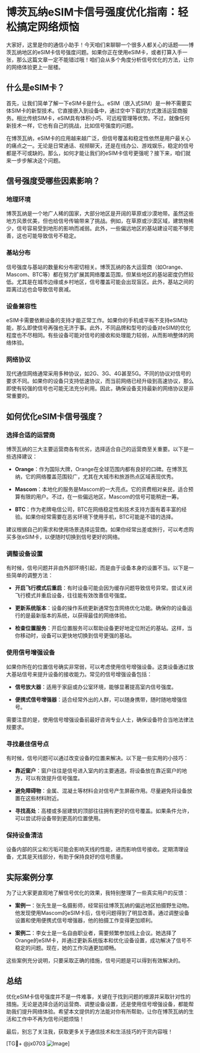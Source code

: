 # 博茨瓦纳eSIM卡信号强度优化指南：轻松搞定网络烦恼

大家好，这里是你的通信小助手！今天咱们来聊聊一个很多人都关心的话题——博茨瓦纳地区的eSIM卡信号强度问题。如果你正在使用eSIM卡，或者打算入手一张，那么这篇文章一定不能错过哦！咱们会从多个角度分析信号优化的方法，让你的网络体验更上一层楼。

## 什么是eSIM卡？

首先，让我们简单了解一下eSIM卡是什么。eSIM（嵌入式SIM）是一种不需要实体SIM卡的新型技术。它直接嵌入到设备中，通过空中下载的方式激活运营商服务。相比传统SIM卡，eSIM具有体积小巧、可远程管理等优势。不过，就像任何新技术一样，它也有自己的挑战，比如信号强度的问题。

在博茨瓦纳，eSIM卡的应用越来越广泛，但信号覆盖和稳定性依然是用户最关心的痛点之一。无论是日常通话、视频聊天，还是在线办公、游戏娱乐，稳定的信号都是不可或缺的。那么，如何才能让我们的eSIM卡信号更强呢？接下来，咱们就来一步步解决这个问题。

## 信号强度受哪些因素影响？

### 地理环境

博茨瓦纳是一个地广人稀的国家，大部分地区是开阔的草原或沙漠地带。虽然这些地方风景优美，但也给信号传输带来了挑战。例如，在草原或沙漠区域，建筑物稀少，信号容易受到地形的影响而减弱。此外，一些偏远地区的基站建设可能不够完善，这也可能导致信号不稳定。

### 基站分布

信号强度与基站的数量和分布密切相关。博茨瓦纳的各大运营商（如Orange、Mascom、BTC等）都在努力扩展其网络覆盖范围，但某些地区的基站密度仍然较低。尤其是在城市边缘或乡村地区，信号覆盖可能会出现盲区。此外，基站之间的距离过远也会导致信号衰减。

### 设备兼容性

eSIM卡需要依赖设备的支持才能正常工作。如果你的手机或平板不支持eSIM功能，那么即使信号再强也无济于事。此外，不同品牌和型号的设备对eSIM的优化程度也不尽相同。有些设备可能对信号的接收和处理能力较弱，从而影响整体的网络体验。

### 网络协议

现代通信网络通常采用多种协议，如2G、3G、4G甚至5G。不同的协议对信号的要求不同。如果你的设备只支持低速协议，而当前网络已经升级到高速协议，那么即使有较强的信号也可能无法充分利用。因此，确保设备支持最新的网络协议是非常重要的。

## 如何优化eSIM卡信号强度？

### 选择合适的运营商

博茨瓦纳的三大主要运营商各有优劣，选择适合自己的运营商至关重要。以下是一些选择建议：

- **Orange**：作为国际大牌，Orange在全球范围内都有良好的口碑。在博茨瓦纳，它的网络覆盖范围较广，尤其在大城市和旅游热点区域表现优秀。
  
- **Mascom**：本地化的服务是Mascom的一大亮点。它的资费相对亲民，适合预算有限的用户。不过，在一些偏远地区，Mascom的信号可能稍逊一筹。

- **BTC**：作为老牌电信公司，BTC在网络稳定性和技术支持方面有着丰富的经验。如果你经常需要在恶劣环境下使用手机，BTC可能是不错的选择。

建议根据自己的需求和使用场景选择运营商。如果你经常出差或旅行，可以考虑购买多张eSIM卡，以便随时切换到信号更好的网络。

### 调整设备设置

有时候，信号问题并非由外部环境引起，而是由于设备本身的设置不当。以下是一些简单的调整方法：

- **开启飞行模式后重启**：有时设备可能会因为缓存问题导致信号异常。尝试关闭飞行模式并重启设备，往往能有效改善信号强度。

- **更新系统版本**：设备的操作系统更新通常包含网络优化功能。确保你的设备运行的是最新版本的系统，以获得最佳的网络体验。

- **检查位置服务**：开启位置服务可以帮助设备更好地定位附近的基站。这样，当你移动时，设备可以更快地切换到信号更强的基站。

### 使用信号增强设备

如果你所在的位置信号确实非常弱，可以考虑使用信号增强设备。这类设备通过放大基站信号来提升设备的接收能力。常见的信号增强设备包括：

- **信号放大器**：适用于家庭或办公室环境，能够显著提高室内信号强度。
  
- **便携式信号增强器**：适合经常外出的人群，可以随身携带，随时随地增强信号。

需要注意的是，使用信号增强设备前最好咨询专业人士，确保设备符合当地法律法规要求。

### 寻找最佳信号点

有时候，信号问题可以通过改变设备的位置来解决。以下是一些实用的小技巧：

- **靠近窗户**：窗户往往是信号进入室内的主要通道。将设备放在靠近窗户的地方，可以有效提升信号强度。
  
- **避免障碍物**：金属、混凝土等材料会对信号产生屏蔽作用。尽量避免将设备放置在这些材料附近。

- **寻找高处**：高楼或多层建筑的顶部往往拥有更好的信号覆盖。如果条件允许，可以尝试将设备带到更高的位置使用。

### 保持设备清洁

设备内部的灰尘和污垢可能会影响天线的性能，进而影响信号接收。定期清理设备，尤其是天线部分，有助于保持良好的信号质量。

## 实际案例分享

为了让大家更直观地了解信号优化的效果，我特别整理了一些真实用户的反馈：

- **案例一**：张先生是一名摄影师，经常前往博茨瓦纳的偏远地区拍摄野生动物。他发现使用Mascom的eSIM卡后，信号问题得到了明显改善。通过调整设备设置和使用便携式信号增强器，他的拍摄工作变得更加顺利。

- **案例二**：李女士是一名自由职业者，需要频繁参加线上会议。她选择了Orange的eSIM卡，并通过更新系统版本和优化设备设置，成功解决了信号不稳定的问题。现在，她的工作沟通更加顺畅。

这些案例充分说明，只要采取正确的措施，信号问题是可以得到有效解决的。

## 总结

优化eSIM卡信号强度并不是一件难事，关键在于找到问题的根源并采取针对性的措施。无论是选择合适的运营商、调整设备设置，还是使用信号增强设备，都能帮助我们提升网络体验。希望本文提供的方法能对你有所帮助，让你在博茨瓦纳的生活和工作中不再为信号问题烦恼！

最后，别忘了关注我，获取更多关于通信技术和生活技巧的干货内容哦！

[TG💪+ @jx0703 ![Image](https://github.com/user-attachments/assets/dbca1d08-cadb-493c-b0ec-ad6f7a83f270)]